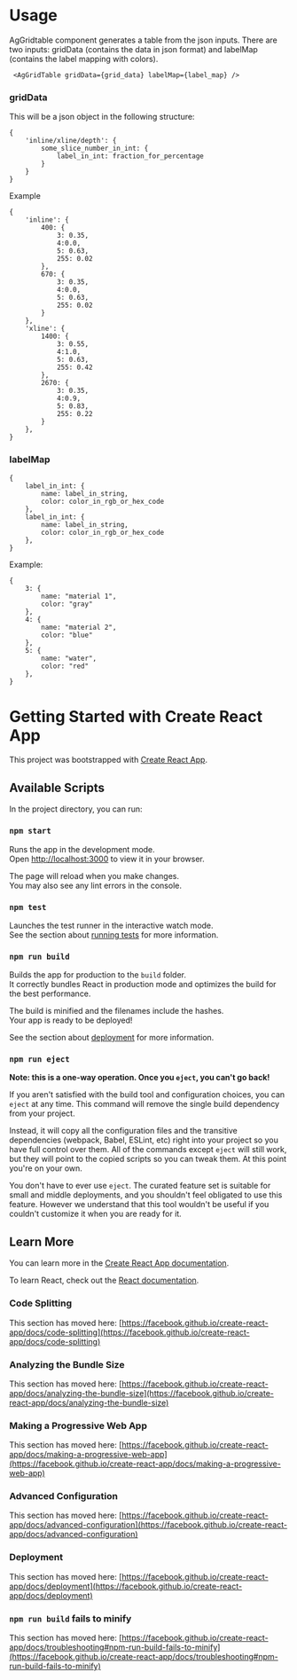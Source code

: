 # Usage

AgGridtable component generates a table from the json inputs. There are two inputs: gridData (contains the data in json format) and labelMap (contains the label mapping with colors).

` <AgGridTable gridData={grid_data} labelMap={label_map} />`

### gridData
This will be a json object in the following structure:
```
{
    'inline/xline/depth': {
        some_slice_number_in_int: {
            label_in_int: fraction_for_percentage    
        }
    }
}
```

Example
```
{
    'inline': {
        400: {
            3: 0.35,
            4:0.0,
            5: 0.63,
            255: 0.02
        },
        670: {
            3: 0.35,
            4:0.0,
            5: 0.63,
            255: 0.02
        }
    },
    'xline': {
        1400: {
            3: 0.55,
            4:1.0,
            5: 0.63,
            255: 0.42
        },
        2670: {
            3: 0.35,
            4:0.9,
            5: 0.83,
            255: 0.22
        }
    },
}
```


### labelMap
```
{
    label_in_int: {
        name: label_in_string,
        color: color_in_rgb_or_hex_code
    },
    label_in_int: {
        name: label_in_string,
        color: color_in_rgb_or_hex_code
    },
}
```

Example:
```
{
    3: {
        name: "material 1",
        color: "gray"
    },
    4: {
        name: "material 2",
        color: "blue"
    },
    5: {
        name: "water",
        color: "red"
    },
}
```

# Getting Started with Create React App

This project was bootstrapped with [Create React App](https://github.com/facebook/create-react-app).

## Available Scripts

In the project directory, you can run:

### `npm start`

Runs the app in the development mode.\
Open [http://localhost:3000](http://localhost:3000) to view it in your browser.

The page will reload when you make changes.\
You may also see any lint errors in the console.

### `npm test`

Launches the test runner in the interactive watch mode.\
See the section about [running tests](https://facebook.github.io/create-react-app/docs/running-tests) for more information.

### `npm run build`

Builds the app for production to the `build` folder.\
It correctly bundles React in production mode and optimizes the build for the best performance.

The build is minified and the filenames include the hashes.\
Your app is ready to be deployed!

See the section about [deployment](https://facebook.github.io/create-react-app/docs/deployment) for more information.

### `npm run eject`

**Note: this is a one-way operation. Once you `eject`, you can't go back!**

If you aren't satisfied with the build tool and configuration choices, you can `eject` at any time. This command will remove the single build dependency from your project.

Instead, it will copy all the configuration files and the transitive dependencies (webpack, Babel, ESLint, etc) right into your project so you have full control over them. All of the commands except `eject` will still work, but they will point to the copied scripts so you can tweak them. At this point you're on your own.

You don't have to ever use `eject`. The curated feature set is suitable for small and middle deployments, and you shouldn't feel obligated to use this feature. However we understand that this tool wouldn't be useful if you couldn't customize it when you are ready for it.

## Learn More

You can learn more in the [Create React App documentation](https://facebook.github.io/create-react-app/docs/getting-started).

To learn React, check out the [React documentation](https://reactjs.org/).

### Code Splitting

This section has moved here: [https://facebook.github.io/create-react-app/docs/code-splitting](https://facebook.github.io/create-react-app/docs/code-splitting)

### Analyzing the Bundle Size

This section has moved here: [https://facebook.github.io/create-react-app/docs/analyzing-the-bundle-size](https://facebook.github.io/create-react-app/docs/analyzing-the-bundle-size)

### Making a Progressive Web App

This section has moved here: [https://facebook.github.io/create-react-app/docs/making-a-progressive-web-app](https://facebook.github.io/create-react-app/docs/making-a-progressive-web-app)

### Advanced Configuration

This section has moved here: [https://facebook.github.io/create-react-app/docs/advanced-configuration](https://facebook.github.io/create-react-app/docs/advanced-configuration)

### Deployment

This section has moved here: [https://facebook.github.io/create-react-app/docs/deployment](https://facebook.github.io/create-react-app/docs/deployment)

### `npm run build` fails to minify

This section has moved here: [https://facebook.github.io/create-react-app/docs/troubleshooting#npm-run-build-fails-to-minify](https://facebook.github.io/create-react-app/docs/troubleshooting#npm-run-build-fails-to-minify)

